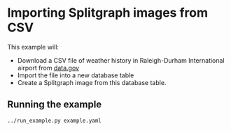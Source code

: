 # Importing Splitgraph images from CSV

This example will:

* Download a CSV file of weather history in Raleigh-Durham International airport from [data.gov](https://catalog.data.gov/dataset/local-weather-archive)
* Import the file into a new database table
* Create a Splitgraph image from this database table.

## Running the example

`../run_example.py example.yaml`
